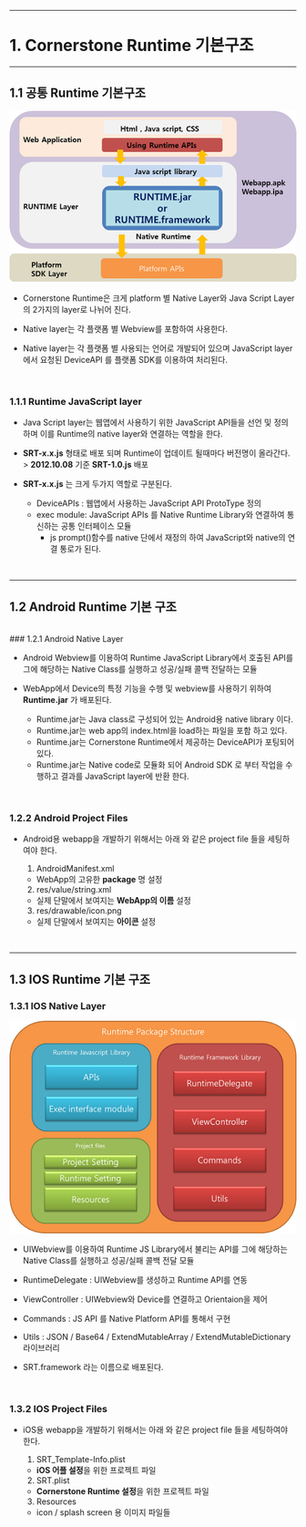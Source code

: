 <!--
layout: 'post'
section: 'Cornerstone Framework'
title: 'Runtime 기본구조 (WebApp)'
outline: '런타임 기본구조 (WebApp)'
date: '2012-11-16'
tagstr: 'runtime'
subsection: 'Runtime for WebApp'
order: '[7, 1]'
-->

----------

# 1. Cornerstone Runtime 기본구조 

----------


## 1.1 공통 Runtime 기본구조 

![Cornerstone Runtime 메인 구조](./images/runtime1.png)

-	Cornerstone Runtime은 크게 platform 별 Native Layer와 Java Script Layer의 2가지의 layer로 나뉘어 진다. 

-	Native layer는 각 플랫폼 별 Webview를 포함하여 사용한다. 

-	Native layer는 각 플랫폼 별 사용되는 언어로 개발되어 있으며 JavaScript layer에서 요청된 DeviceAPI 를 플랫폼 SDK를 이용하여 처리된다.  

<br> 

### 1.1.1 Runtime JavaScript layer 

-	Java Script layer는 웹앱에서 사용하기 위한 JavaScript API들을 선언 및 정의 하며 이를 Runtime의 native layer와 연결하는 역할을 한다.

-	**SRT-x.x.js** 형태로 배포 되며 Runtime이 업데이트 될때마다 버전명이 올라간다. 
		> **2012.10.08** 기준 **SRT-1.0.js** 배포 

-	**SRT-x.x.js** 는 크게 두가지 역할로 구분된다. 

	-	DeviceAPIs : 웹앱에서 사용하는 JavaScript API ProtoType 정의 
	-	exec module: JavaScript APIs 를 Native Runtime Library와 연결하여 통신하는 공통 인터페이스 모듈 
		-	js prompt()함수를 native 단에서 재정의 하여 JavaScript와 native의 연결 통로가 된다. 

<br>

----------

## 1.2 Android Runtime 기본 구조 
<br>
### 1.2.1 Android Native Layer 

-	Android Webview를 이용하여 Runtime JavaScript Library에서 호출된 API를 그에 해당하는 Native Class를 실행하고 성공/실패 콜백 전달하는 모듈

-	WebApp에서 Device의 특정 기능을 수행 및 webview를 사용하기 위하여 **Runtime.jar** 가 배포된다. 

	-	Runtime.jar는 Java class로 구성되어 있는 Android용 native library 이다. 
	- 	Runtime.jar는 web app의 index.html을 load하는 파일을 포함 하고 있다. 
	- 	Runtime.jar는 Cornerstone Runtime에서 제공하는 DeviceAPI가 포팅되어 있다. 
	- 	Runtime.jar는 Native code로 모듈화 되어 Android SDK 로 부터 작업을 수행하고 결과를 JavaScript layer에 반환 한다. 


<br>

### 1.2.2 Android Project Files 

-	Android용 webapp을 개발하기 위해서는 아래 와 같은 project file 들을 세팅하여야 한다. 

	1) AndroidManifest.xml
	-	WebApp의 고유한 **package** 명 설정 

	2) res/value/string.xml 
	-	 실제 단말에서 보여지는 **WebApp의 이름** 설정 

	3)  res/drawable/icon.png
	-	 실제 단말에서 보여지는 **아이콘** 설정 


<br>

----------

## 1.3 IOS Runtime 기본 구조 

### 1.3.1 IOS Native Layer

![](./images/ios-Runtime-structure.png)

- UIWebview를 이용하여 Runtime JS Library에서 불리는 API를 그에 해당하는 Native Class를 실행하고 성공/실패 콜백 전달 모듈

 - RuntimeDelegate : UIWebview를 생성하고 Runtime API를 연동
 - ViewController : UIWebview와 Device를 연결하고 Orientaion을 제어
 - Commands : JS API 를 Native Platform API를 통해서 구현
 - Utils : JSON / Base64 / ExtendMutableArray / ExtendMutableDictionary 라이브러리

- SRT.framework 라는 이름으로 배포된다.

<br>

### 1.3.2 IOS Project Files

-	iOS용 webapp을 개발하기 위해서는 아래 와 같은 project file 들을 세팅하여야 한다. 

	1) SRT_Template-Info.plist
	- **iOS 어플 설정**을 위한 프로젝트 파일

	2) SRT.plist
	-	**Cornerstone Runtime 설정**을 위한 프로젝트 파일

	3) Resources
	-	icon / splash screen 용 이미지 파일들

<br>
